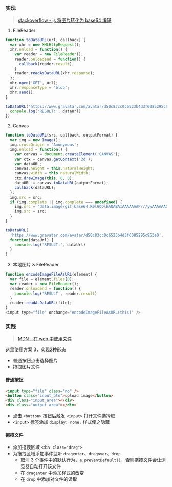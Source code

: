 ### 实现

>[stackoverflow - js 将图片转化为 base64 编码](https://stackoverflow.com/questions/6150289/how-can-i-convert-an-image-into-base64-string-using-javascript)

1. FileReader

```js
function toDataURL(url, callback) {
  var xhr = new XMLHttpRequest();
  xhr.onload = function() {
    var reader = new FileReader();
    reader.onloadend = function() {
      callback(reader.result);
    }
    reader.readAsDataURL(xhr.response);
  };
  xhr.open('GET', url);
  xhr.responseType = 'blob';
  xhr.send();
}

toDataURL('https://www.gravatar.com/avatar/d50c83cc0c6523b4d3f6085295c953e0', function(dataUrl) {
  console.log('RESULT:', dataUrl)
})
```

2. Canvas

```js
function toDataURL(src, callback, outputFormat) {
  var img = new Image();
  img.crossOrigin = 'Anonymous';
  img.onload = function() {
    var canvas = document.createElement('CANVAS');
    var ctx = canvas.getContext('2d');
    var dataURL;
    canvas.height = this.naturalHeight;
    canvas.width = this.naturalWidth;
    ctx.drawImage(this, 0, 0);
    dataURL = canvas.toDataURL(outputFormat);
    callback(dataURL);
  };
  img.src = src;
  if (img.complete || img.complete === undefined) {
    img.src = "data:image/gif;base64,R0lGODlhAQABAIAAAAAAAP///ywAAAAAAQABAAACAUwAOw==";
    img.src = src;
  }
}

toDataURL(
  'https://www.gravatar.com/avatar/d50c83cc0c6523b4d3f6085295c953e0',
  function(dataUrl) {
    console.log('RESULT:', dataUrl)
  }
)
```

3. 本地图片 & FileReader

```js
function encodeImageFileAsURL(element) {
  var file = element.files[0];
  var reader = new FileReader();
  reader.onloadend = function() {
    console.log('RESULT', reader.result)
  }
  reader.readAsDataURL(file);
}
<input type="file" onchange="encodeImageFileAsURL(this)" />
```

### 实践

> [MDN - 在 web 中使用文件](https://developer.mozilla.org/zh-CN/docs/Web/API/File_API/Using_files_from_web_applications)

这里使用方案 3，实现2种形态

- 普通按钮点击选择图片
- 拖拽图片文件

#### 普通按钮

````html
<input type="file" class="no" />
<button class="input_btn">upload image</button>
<div class="input_area"></div>
<div class="output_area"></div>
````

- 点击 `<button>` 按钮后触发 `<input>` 打开文件选择框
- `<input>` 标签添加 `display: none;` 样式使之隐藏

#### 拖拽文件

- 添加拖拽区域 `<div class="drag">`
- 为拖拽区域添加事件监听 `dragenter`、`dragover`、`drop`
  - 取消 3 个事件中的默认行为，`e.preventDefault()`，否则拖拽文件会让浏览器自动打开该文件
  - 在 `dragenter` 中添加样式的改变
  - 在 `drop` 中添加对文件的读取
